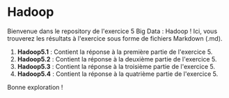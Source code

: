 # Hadoop

Bienvenue dans le repository de l'exercice 5 Big Data : Hadoop ! Ici, vous trouverez les résultats à l'exercice sous forme de fichiers Markdown (.md).

1. **Hadoop5.1** : Contient la réponse à la première partie de l'exercice 5.
2. **Hadoop5.2** : Contient la réponse à la deuxième partie de l'exercice 5.
3. **Hadoop5.3** : Contient la réponse à la troisième partie de l'exercice 5.
4. **Hadoop5.4** : Contient la réponse à la quatrième partie de l'exercice 5.
   
Bonne exploration !
